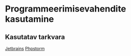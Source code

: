 # Programmeerimisevahendite kasutamine
## Kasutatav tarkvara
[Jetbrains](https://www.jetbrains.com/)
[Phpstorm](https://www.jetbrains.com/phpstorm/?fromMenu)